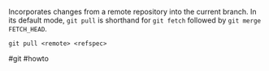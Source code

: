 Incorporates changes from a remote repository into the current branch. In its default mode, `git pull` is shorthand for `git fetch` followed by `git merge FETCH_HEAD`.

```
git pull <remote> <refspec>
```

#git #howto